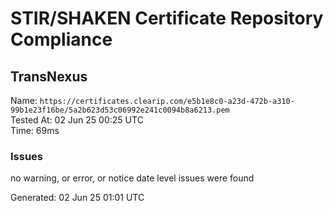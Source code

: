 # STIR/SHAKEN Certificate Repository Compliance

## TransNexus

Name: `https://certificates.clearip.com/e5b1e8c0-a23d-472b-a310-99b1e23f16be/5a2b623d53c06992e241c0094b8a6213.pem`\
Tested At: 02 Jun 25 00:25 UTC\
Time: 69ms

### Issues

no warning, or error, or notice date level issues were found

Generated: 02 Jun 25 01:01 UTC